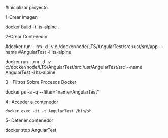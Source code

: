 #Inicializar proyecto 

1-Crear imagen 

docker build -t lts-alpine .

2-Crear Contenedor

#docker run --rm -d -v c:/docker/node/LTS/AngularTest/src:/usr/src/app --name #AngularTest -i lts-alpine

docker run --rm -d -v c:/docker/node/LTS/AngularTest/src:/usr/AngularTest/src --name AngularTest -i lts-alpine


3 - Filtros Sobre Procesos Docker 

docker ps -a -q --filter="name=AngularTest" 


4- Acceder a contenedor

    docker exec -it -t AngularTest /bin/sh

5- Detener  contenedor

docker stop AngularTest

